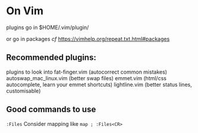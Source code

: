 # On Vim

plugins go in $HOME/.vim/plugin/

or go in packages *cf* https://vimhelp.org/repeat.txt.html#packages

## Recommended plugins:

 plugins to look into
    fat-finger.vim          (autocorrect common mistakes)
    autoswap_mac_linux.vim  (better swap files)
    emmet.vim               (html/css autocomplete, learn your emmet shortcuts)
    lightline.vim           (better status lines, customisable)

## Good commands to use

`:Files`
    Consider mapping like `map ; :Files<CR>`
